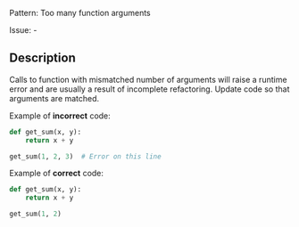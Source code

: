 Pattern: Too many function arguments

Issue: -

## Description

Calls to function with mismatched number of arguments will raise a runtime error and are usually a result of incomplete refactoring. Update code so that arguments are matched.


Example of **incorrect** code:
```python
def get_sum(x, y):
    return x + y

get_sum(1, 2, 3)  # Error on this line
```

Example of **correct** code:
```python
def get_sum(x, y):
    return x + y

get_sum(1, 2)
```
